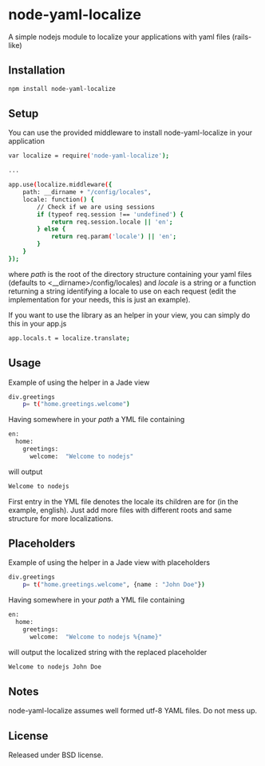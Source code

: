 node-yaml-localize
=========

A simple nodejs module to localize your applications with yaml files (rails-like)

Installation
--------------

```sh
npm install node-yaml-localize
```

Setup
--------------
You can use the provided middleware to install node-yaml-localize in your application

```sh
var localize = require('node-yaml-localize');

...

app.use(localize.middleware({
    path: __dirname + "/config/locales",
    locale: function() {
        // Check if we are using sessions
        if (typeof req.session !== 'undefined') {
            return req.session.locale || 'en';
        } else {
            return req.param('locale') || 'en';
        }
    }
});
```

where <i>path</i> is the root of the directory structure containing your yaml files (defaults to <__dirname>/config/locales) and <i>locale</i> is a string or a function returning a string identifying a locale to use on each request (edit the implementation for your needs, this is just an example).

If you want to use the library as an helper in your view, you can simply do this in your app.js

```sh
app.locals.t = localize.translate;
```

Usage
------------
Example of using the helper in a Jade view
```sh
div.greetings
    p= t("home.greetings.welcome")
```

Having somewhere in your <i>path</i> a YML file containing
```sh
en:
  home:
    greetings:
      welcome:  "Welcome to nodejs"
```

will output

```sh
Welcome to nodejs
```

First entry in the YML file denotes the locale its children are for (in the example, english). Just add more files with different roots and same structure for more localizations.

Placeholders
------------------

Example of using the helper in a Jade view with placeholders
```sh
div.greetings
    p= t("home.greetings.welcome", {name : "John Doe"})
```

Having somewhere in your <i>path</i> a YML file containing
```sh
en:
  home:
    greetings:
      welcome:  "Welcome to nodejs %{name}"
```

will output the localized string with the replaced placeholder

```sh
Welcome to nodejs John Doe
```

Notes
-------------
node-yaml-localize assumes well formed utf-8 YAML files. Do not mess up.

License
-----------------
Released under BSD license.